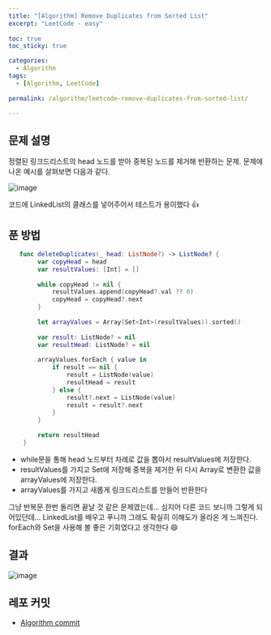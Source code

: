 ```yaml
---
title: "[Algorithm] Remove Duplicates from Sorted List"
excerpt: "LeetCode - easy"
  
toc: true
toc_sticky: true

categories:
  - Algorithm
tags:
  - [Algorithm, LeetCode]
  
permalink: /algorithm/leetcode-remove-duplicates-from-sorted-list/

---
```


## 문제 설명

정렬된 링크드리스트의 head 노드를 받아 중복된 노드를 제거해 반환하는 문제. 문제에 나온 예시를 살펴보면 다음과 같다.

![image](https://user-images.githubusercontent.com/22000470/182067653-430e1b21-10fc-499f-ae88-1ef28fbbfa78.png)

코드에 LinkedList의 클래스를 넣어주어서 테스트가 용이했다 👍 

## 푼 방법

```swift
   func deleteDuplicates(_ head: ListNode?) -> ListNode? {
        var copyHead = head
        var resultValues: [Int] = []
        
        while copyHead != nil {
            resultValues.append(copyHead?.val ?? 0)
            copyHead = copyHead?.next
        }
        
        let arrayValues = Array(Set<Int>(resultValues)).sorted()
        
        var result: ListNode? = nil
        var resultHead: ListNode? = nil
        
        arrayValues.forEach { value in
            if result == nil {
                result = ListNode(value)
                resultHead = result
            } else {
                result?.next = ListNode(value)
                result = result?.next
            }
        }
        
        return resultHead
    }
```

- while문을 통해 head 노드부터 차례로 값을 뽑아서 resultValues에 저장한다.
- resultValues를 가지고 Set에 저장해 중복을 제거한 뒤 다시 Array로 변환한 값을 arrayValues에 저장한다.
- arrayValues를 가지고 새롭게 링크드리스트를 만들어 반환한다

그냥 반복문 한번 돌리면 끝날 것 같은 문제였는데... 심지어 다른 코드 보니까 그렇게 되어있던데...
LinkedList를 배우고 푸니까 그래도 확실히 이해도가 올라온 게 느껴진다.
forEach와 Set을 사용해 볼 좋은 기회였다고 생각한다 😄 

## 결과

![image](https://user-images.githubusercontent.com/22000470/182068029-3d6ba7a7-52f1-4bd8-b282-3da8fa85a1cb.png)


## 레포 커밋
- [Algorithm commit](https://github.com/eunjooChoi/algorithm/commit/926c3950d0496406d851554edcd6ff91ee37ebc6)


